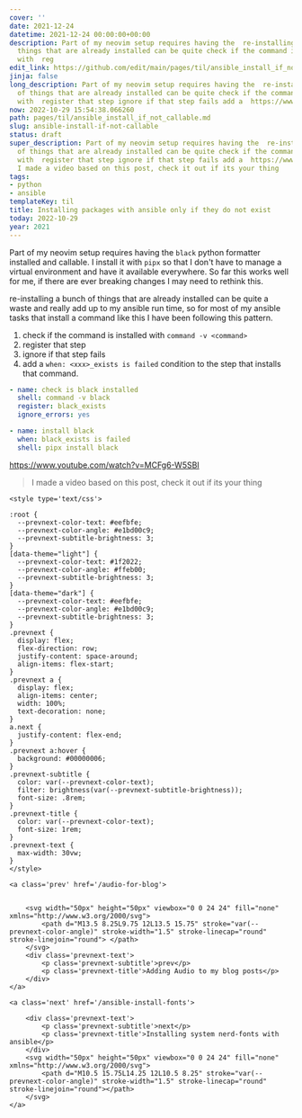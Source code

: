 ```yaml
---
cover: ''
date: 2021-12-24
datetime: 2021-12-24 00:00:00+00:00
description: Part of my neovim setup requires having the  re-installing a bunch of
  things that are already installed can be quite check if the command is installed
  with  reg
edit_link: https://github.com/edit/main/pages/til/ansible_install_if_not_callable.md
jinja: false
long_description: Part of my neovim setup requires having the  re-installing a bunch
  of things that are already installed can be quite check if the command is installed
  with  register that step ignore if that step fails add a  https://www.youtube.com/watch?v=MCFg6-W5S
now: 2022-10-29 15:54:38.066260
path: pages/til/ansible_install_if_not_callable.md
slug: ansible-install-if-not-callable
status: draft
super_description: Part of my neovim setup requires having the  re-installing a bunch
  of things that are already installed can be quite check if the command is installed
  with  register that step ignore if that step fails add a  https://www.youtube.com/watch?v=MCFg6-W5SBI
  I made a video based on this post, check it out if its your thing
tags:
- python
- ansible
templateKey: til
title: Installing packages with ansible only if they do not exist
today: 2022-10-29
year: 2021
---
```


Part of my neovim setup requires having the `black` python formatter
installed and callable.  I install it with `pipx` so that I don't have
to manage a virtual environment and have it available everywhere.  So
far this works well for me, if there are ever breaking changes I may
need to rethink this.

re-installing a bunch of things that are already installed can be quite
a waste and really add up to my ansible run time, so for most of my
ansible tasks that install a command like this I have been following
this pattern.

1. check if the command is installed with `command -v <command>`
2. register that step
3. ignore if that step fails
4. add a `when: <xxx>_exists is failed` condition to the step that
   installs that command.

``` yaml
- name: check is black installed
  shell: command -v black
  register: black_exists
  ignore_errors: yes

- name: install black
  when: black_exists is failed
  shell: pipx install black
```

https://www.youtube.com/watch?v=MCFg6-W5SBI

> I made a video based on this post, check it out if its your thing
<div class='prevnext'>

    <style type='text/css'>

    :root {
      --prevnext-color-text: #eefbfe;
      --prevnext-color-angle: #e1bd00c9;
      --prevnext-subtitle-brightness: 3;
    }
    [data-theme="light"] {
      --prevnext-color-text: #1f2022;
      --prevnext-color-angle: #ffeb00;
      --prevnext-subtitle-brightness: 3;
    }
    [data-theme="dark"] {
      --prevnext-color-text: #eefbfe;
      --prevnext-color-angle: #e1bd00c9;
      --prevnext-subtitle-brightness: 3;
    }
    .prevnext {
      display: flex;
      flex-direction: row;
      justify-content: space-around;
      align-items: flex-start;
    }
    .prevnext a {
      display: flex;
      align-items: center;
      width: 100%;
      text-decoration: none;
    }
    a.next {
      justify-content: flex-end;
    }
    .prevnext a:hover {
      background: #00000006;
    }
    .prevnext-subtitle {
      color: var(--prevnext-color-text);
      filter: brightness(var(--prevnext-subtitle-brightness));
      font-size: .8rem;
    }
    .prevnext-title {
      color: var(--prevnext-color-text);
      font-size: 1rem;
    }
    .prevnext-text {
      max-width: 30vw;
    }
    </style>
    
    <a class='prev' href='/audio-for-blog'>
    

        <svg width="50px" height="50px" viewbox="0 0 24 24" fill="none" xmlns="http://www.w3.org/2000/svg">
            <path d="M13.5 8.25L9.75 12L13.5 15.75" stroke="var(--prevnext-color-angle)" stroke-width="1.5" stroke-linecap="round" stroke-linejoin="round"> </path>
        </svg>
        <div class='prevnext-text'>
            <p class='prevnext-subtitle'>prev</p>
            <p class='prevnext-title'>Adding Audio to my blog posts</p>
        </div>
    </a>
    
    <a class='next' href='/ansible-install-fonts'>
    
        <div class='prevnext-text'>
            <p class='prevnext-subtitle'>next</p>
            <p class='prevnext-title'>Installing system nerd-fonts with ansible</p>
        </div>
        <svg width="50px" height="50px" viewbox="0 0 24 24" fill="none" xmlns="http://www.w3.org/2000/svg">
            <path d="M10.5 15.75L14.25 12L10.5 8.25" stroke="var(--prevnext-color-angle)" stroke-width="1.5" stroke-linecap="round" stroke-linejoin="round"></path>
        </svg>
    </a>
  </div>